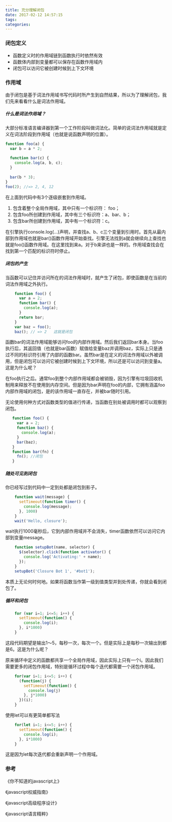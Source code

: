 ```yaml
---
title: 充分理解闭包
date: 2017-02-12 14:57:15
tags:
categories:
---
```

### 闭包定义
* 函数定义时的作用域链到函数执行时依然有效
* 函数体内部到变量都可以保存在函数作用域内
* 闭包可以访问它被创建时候到上下文环境

<!-- more -->
### 作用域

由于闭包是基于词法作用域书写代码时所产生到自然结果，所以为了理解闭包，我们先来看看什么是词法作用域。

##### 什么是词法作用域？
大部分标准语言编译器到第一个工作阶段叫做词法化。简单的说词法作用域就是定义在词法阶段到作用域（也就是说函数声明的位置）。


```javascript
function foo(a) {
  var b = a * 2;
  
  function bar(c) {
    console.log(a, b, c);
  }
  
  bar(b * 3);
}
foo(2); //=> 2, 4, 12
```


在上面到代码中有3个逐级嵌套到作用域。

1. 包含着整个全局作用域，其中只有一个标识符： foo；
2. 包含foo所创建到作用域，其中有三个标识符：a、bar、b；
3. 包含bar所创建到作用域，其中有一个标识符：c。

在引擎执行console.log(...)声明，并查找a、b、c三个变量到引用时。首先从最内部到作用域也就是bar()函数作用域开始查找。引擎无法找到a就会继续向上查找也就是foo()函数作用域。在这里找到来a。对于b来讲也是一样的。作用域查找会在找到第一个匹配的标识符时停止。

##### 闭包的产生
当函数可以记住并访问所在的词法作用域时，就产生了闭包，即使函数是在当前的词法作用域之外执行。
```javascript
    function foo() {
      var a = 2;
      function bar() {
        console.log(a);
      }
      return bar;
    }
    var baz = foo();
    baz(); // => 2   这就是闭包
```
函数bar的词法作用域能够访问foo的内部作用域。然后我们返回bar本身。当foo执行后，其返回值（也就是bar函数）赋值给变量baz并调用baz，实际上只是通过不同的标识符引用了内部的函数bar。虽然bar是在定义的词法作用域以外被调用，但是闭包可以访问它被创建时候到上下文环境，所以还是可以访问到变量a。这是为什么呢？

在foo执行之后。通常foo到整个内部作用域都会被销毁，因为引擎有垃圾回收机制用来释放不在使用到内存空间。但是因为bar声明在foo的内部，它拥有涵盖foo内部作用域的闭包，是的该作用域一直存在，并被bar随时引用。

无论使用何种方式对函数类型的值进行传递，当函数在别处被调用时都可以观察到闭包。

 ```javascript
    function foo() {
      var a = 2;
      function baz() {
        console.log(a);
      }
      bar(baz);
    }
    function bar(fn) {
      fn(); //闭包
    }
```
##### 随处可见到闭包

你已经写过到代码中一定到处都是闭包到影子。
```javascript
    function wait(message) {
      setTimeout(function timer() {
        console.log(message);
      }, 1000)
    }
    wait('Hello, closure');
```

wait执行1000毫秒后，它到内部作用域并不会消失，timer函数依然可以访问它内部到变量message。
```javascript
    function setupBot(name, selector) {
      $(selector).click(function activator() {
        console.log('Activating:' + name);
      });
    }
    setupBot('Closure Bot 1', '#bot1');
```
本质上无论何时何地。如果将函数当作第一级到值类型并到处传递，你就会看到闭包了。

##### 循环和闭包
```javascript
    for (var i=1; i<=5; i++) {
      setTimeout(function() {
        console.log(i);
      }, i*1000)
    }
```
这段代码期望是输出1～5，每秒一次，每次一个。但是实际上是每秒一次输出到都是6。这是为什么呢？

原来循环中定义的函数都共享一个全局作用域，因此实际上只有一个i。因此我们需要更多的闭包作用域，特别是循环过程中每个迭代都需要一个闭包作用域。
```javascript
    for(var i=1; i<=5; i++) {
      (function(j) {
        setTimeout(function() {
          console.log(j)
        }, j*1000)
      })(i);
    }
```
使用let可以有更简单都写法
```javascript
    for(let i=1; i<=5; i++) {
      setTimeout(function() {
        console.log(i);
      }, i*1000)
    }
```
这是因为let每次迭代都会重新声明一个作用域。
### 参考
《你不知道的javascript上》

《javascript权威指南》

《javascript高级程序设计》

《javascript语言精粹》
